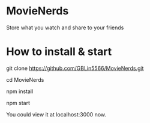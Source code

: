 # MovieNerds
Store what you watch and share to your friends

# How to install & start

git clone https://github.com/GBLin5566/MovieNerds.git

cd MovieNerds

npm install

npm start


You could view it at localhost:3000 now.
